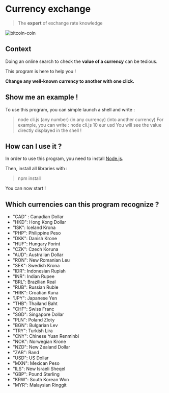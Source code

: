 # Currency exchange 

> The **expert** of exchange rate knowledge 

![bitcoin-coin](https://images.unsplash.com/photo-1518544801976-3e159e50e5bb?ixlib=rb-1.2.1&ixid=eyJhcHBfaWQiOjEyMDd9&auto=format&fit=crop&w=1949&q=80)

## Context 

Doing an online search to check the **value of a currency** can be tedious. 

This program is here to help you ! 

**Change any well-known currency to another with one click.** 


## Show me an example ! 

To use this program, you can simple launch a shell and write : 
> node cli.js (any number) (in any currency) (into another currency) 
For example, you can write : 
> node cli.js 10 eur usd 
You will see the value directly displayed in the shell ! 

## How can I use it ? 

In order to use this program, you need to install [Node.js](https://nodejs.org/en/download/). 

Then, install all libraries with : 
> npm install 

You can now start ! 


## Which currencies can this program recognize ? 

- "CAD" : Canadian Dollar
- "HKD": Hong Kong Dollar
- "ISK": Iceland Krona
- "PHP": Philippine Peso
- "DKK": Danish Krone
- "HUF": Hungary Forint
- "CZK": Czech Koruna
- "AUD": Australian Dollar
- "RON": New Romanian Leu
- "SEK": Swedish Krona
- "IDR": Indonesian Rupiah
- "INR": Indian Rupee
- "BRL": Brazilian Real
- "RUB": Russian Ruble
- "HRK": Croatian Kuna
- "JPY": Japanese Yen
- "THB": Thailand Baht
- "CHF": Swiss Franc
- "SGD": Singapore Dollar
- "PLN": Poland Zloty
- "BGN": Bulgarian Lev
- "TRY": Turkish Lira
- "CNY": Chinese Yuan Renminbi
- "NOK": Norwegian Krone
- "NZD": New Zealand Dollar
- "ZAR": Rand
- "USD": US Dollar
- "MXN": Mexican Peso
- "ILS": New Israeli Sheqel
- "GBP": Pound Sterling
- "KRW": South Korean Won
- "MYR": Malaysian Ringgit